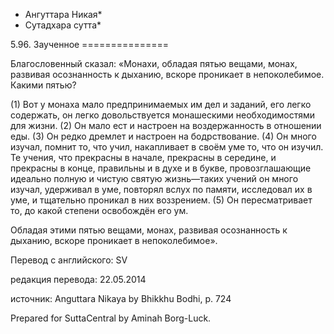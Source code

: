 * Ангуттара Никая*
* Сутадхара сутта*

5\.96\. Заученное
\=\=\=\=\=\=\=\=\=\=\=\=\=\=\=

Благословенный сказал: «Монахи, обладая пятью вещами, монах, развивая осознанность к дыханию, вскоре проникает в непоколебимое\. Какими пятью?

\(1\) Вот у монаха мало предпринимаемых им дел и заданий, его легко содержать, он легко довольствуется монашескими необходимостями для жизни\. \(2\) Он мало ест и настроен на воздержанность в отношении еды\. \(3\) Он редко дремлет и настроен на бодрствование\. \(4\) Он много изучал, помнит то, что учил, накапливает в своём уме то, что он изучил\. Те учения, что прекрасны в начале, прекрасны в середине, и прекрасны в конце, правильны и в духе и в букве, провозглашающие идеально полную и чистую святую жизнь—таких учений он много изучал, удерживал в уме, повторял вслух по памяти, исследовал их в уме, и тщательно проникал в них воззрением\. \(5\) Он пересматривает то, до какой степени освобождён его ум\.

Обладая этими пятью вещами, монах, развивая осознанность к дыханию, вскоре проникает в непоколебимое»\.

Перевод с английского: SV

редакция перевода: 22\.05\.2014

источник: Anguttara Nikaya by Bhikkhu Bodhi, p\. 724

Prepared for SuttaCentral by Aminah Borg\-Luck\.